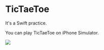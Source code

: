 # TicTaeToe
It's a Swift practice.

You can play TicTaeToe on iPhone Simulator.

![](http://imgur.com/dGTNBfW.png)
